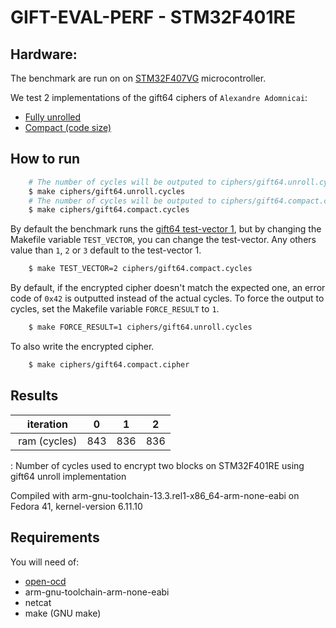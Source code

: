 # GIFT-EVAL-PERF - STM32F401RE

## Hardware:
The benchmark are run on on [STM32F407VG](https://www.st.com/en/microcontrollers-microprocessors/stm32f401re.html) microcontroller.

We test 2 implementations of the gift64 ciphers of `Alexandre Adomnicai`:
- [Fully unrolled](https://github.com/aadomn/gift/blob/master/crypto_bc/gift64/armcortexm_fast/gift64.s)
- [Compact (code size)](https://github.com/aadomn/gift/blob/master/crypto_bc/gift64/armcortexm_compact/gift64.s) 

## How to run
```sh
    # The number of cycles will be outputed to ciphers/gift64.unroll.cycles file
    $ make ciphers/gift64.unroll.cycles
    # The number of cycles will be outputed to ciphers/gift64.compact.cycles file
    $ make ciphers/gift64.compact.cycles
```

By default the benchmark runs the [gift64 test-vector 1](https://github.com/giftcipher/gift/blob/master/implementations/test%20vectors/GIFT64_test_vector_1.txt), but by changing the Makefile variable `TEST_VECTOR`, you can change the test-vector.
Any others value than `1`, `2` or `3` default to the test-vector 1.

```sh
    $ make TEST_VECTOR=2 ciphers/gift64.compact.cycles
```

By default, if the encrypted cipher doesn't match the expected one, an error code of `0x42` is outputted instead of the actual cycles.
To force the output to cycles, set the Makefile variable `FORCE_RESULT` to `1`.

```sh
    $ make FORCE_RESULT=1 ciphers/gift64.unroll.cycles
```

To also write the encrypted cipher.

```sh
    $ make ciphers/gift64.compact.cipher
```

## Results

| iteration      | 0   | 1   | 2   |
|----            |---- |---- |---- |
| ram   (cycles) | 843 | 836 | 836 |

: Number of cycles used to encrypt two blocks on STM32F401RE using gift64 unroll implementation

Compiled with arm-gnu-toolchain-13.3.rel1-x86_64-arm-none-eabi on
Fedora 41, kernel-version 6.11.10

## Requirements

You will need of:
- [open-ocd](https://openocd.org/)
- arm-gnu-toolchain-arm-none-eabi
- netcat
- make (GNU make)